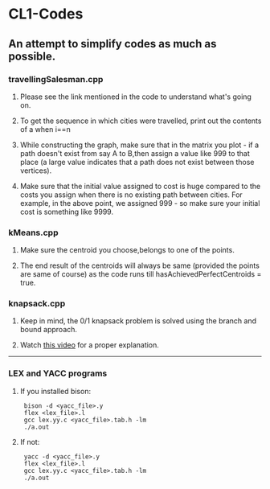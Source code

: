 # CL1-Codes
An attempt to simplify codes as much as possible.
--------------------------------------------------------------------------------------------------------------------------------
### travellingSalesman.cpp

1. Please see the link mentioned in the code to understand what's going on.

2. To get the sequence in which cities were travelled, print out the contents of a when i==n

3. While constructing the graph, make sure that in the matrix you plot - if a path doesn't exist from say A to B,then assign a value like 999 to that place (a large value indicates that a path does not exist between those vertices).

4. Make sure that the initial value assigned to cost is huge compared to the costs you assign when there is no existing path between cities. For example, in the above point, we assigned 999 - so make sure your initial cost is something like 9999.

### kMeans.cpp

1. Make sure the centroid you choose,belongs to one of the points.

2. The end result of the centroids will always be same (provided the points are same of course) as the code runs till hasAchievedPerfectCentroids = true.


### knapsack.cpp

1. Keep in mind, the 0/1 knapsack problem is solved using the branch and bound approach.

2. Watch [this video](https://www.youtube.com/watch?v=R6BQ3gBrfjQ) for a proper explanation.

--------------------------------------------------------------------------------------------------------------------------------
### LEX and YACC programs

1. If you installed bison:
       
        bison -d <yacc_file>.y
        flex <lex_file>.l
        gcc lex.yy.c <yacc_file>.tab.h -lm
        ./a.out
       
        
2. If not:

        yacc -d <yacc_file>.y
        flex <lex_file>.l
        gcc lex.yy.c <yacc_file>.tab.h -lm
        ./a.out  
   
        
